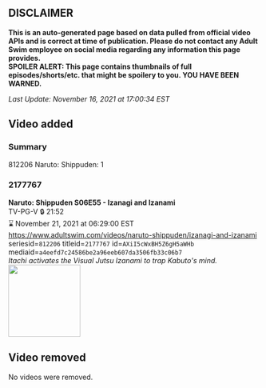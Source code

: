 ## DISCLAIMER
**This is an auto-generated page based on data pulled from official video APIs and is correct at time of publication. Please do not contact any Adult Swim employee on social media regarding any information this page provides.**  
**SPOILER ALERT: This page contains thumbnails of full episodes/shorts/etc. that might be spoilery to you. YOU HAVE BEEN WARNED.**  

_Last Update: November 16, 2021 at 17:00:34 EST_
## Video added
### Summary
812206 Naruto: Shippuden: 1  
### 2177767
**Naruto: Shippuden S06E55 - Izanagi and Izanami**  
TV-PG-V 🔒 21:52  
⌛ November 21, 2021 at 06:29:00 EST  
https://www.adultswim.com/videos/naruto-shippuden/izanagi-and-izanami  
seriesid=`812206` titleid=`2177767` id=`AXiI5cWxBH5Z6gH5aWHb` mediaid=`a4eefd7c24586be2a96eeb607da3506fb33c06b7`  
_Itachi activates the Visual Jutsu Izanami to trap Kabuto's mind._  
<a href="https://media.cdn.adultswim.com/uploads/20210331/thumbnails/2_213311127397-NarutoShippuden_338_IzanagiAndIzanami.jpg"><img src="https://media.cdn.adultswim.com/uploads/20210331/thumbnails/2_213311127397-NarutoShippuden_338_IzanagiAndIzanami.jpg" height="144px" /></a>
## Video removed
No videos were removed.  
